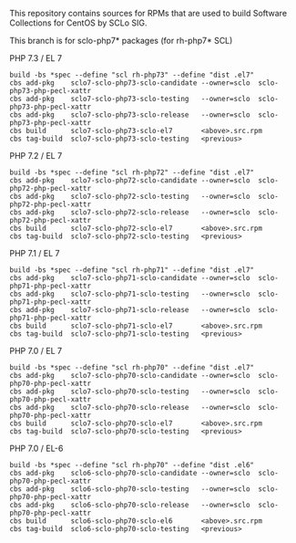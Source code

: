 This repository contains sources for RPMs that are used
to build Software Collections for CentOS by SCLo SIG.

This branch is for sclo-php7* packages (for rh-php7* SCL)


PHP 7.3 / EL 7

    build -bs *spec --define "scl rh-php73" --define "dist .el7"
    cbs add-pkg    sclo7-sclo-php73-sclo-candidate --owner=sclo  sclo-php73-php-pecl-xattr
    cbs add-pkg    sclo7-sclo-php73-sclo-testing   --owner=sclo  sclo-php73-php-pecl-xattr
    cbs add-pkg    sclo7-sclo-php73-sclo-release   --owner=sclo  sclo-php73-php-pecl-xattr
    cbs build      sclo7-sclo-php73-sclo-el7       <above>.src.rpm
    cbs tag-build  sclo7-sclo-php73-sclo-testing   <previous>

PHP 7.2 / EL 7

    build -bs *spec --define "scl rh-php72" --define "dist .el7"
    cbs add-pkg    sclo7-sclo-php72-sclo-candidate --owner=sclo  sclo-php72-php-pecl-xattr
    cbs add-pkg    sclo7-sclo-php72-sclo-testing   --owner=sclo  sclo-php72-php-pecl-xattr
    cbs add-pkg    sclo7-sclo-php72-sclo-release   --owner=sclo  sclo-php72-php-pecl-xattr
    cbs build      sclo7-sclo-php72-sclo-el7       <above>.src.rpm
    cbs tag-build  sclo7-sclo-php72-sclo-testing   <previous>

PHP 7.1 / EL 7

    build -bs *spec --define "scl rh-php71" --define "dist .el7"
    cbs add-pkg    sclo7-sclo-php71-sclo-candidate --owner=sclo  sclo-php71-php-pecl-xattr
    cbs add-pkg    sclo7-sclo-php71-sclo-testing   --owner=sclo  sclo-php71-php-pecl-xattr
    cbs add-pkg    sclo7-sclo-php71-sclo-release   --owner=sclo  sclo-php71-php-pecl-xattr
    cbs build      sclo7-sclo-php71-sclo-el7       <above>.src.rpm
    cbs tag-build  sclo7-sclo-php71-sclo-testing   <previous>

PHP 7.0 / EL 7

    build -bs *spec --define "scl rh-php70" --define "dist .el7"
    cbs add-pkg    sclo7-sclo-php70-sclo-candidate --owner=sclo  sclo-php70-php-pecl-xattr
    cbs add-pkg    sclo7-sclo-php70-sclo-testing   --owner=sclo  sclo-php70-php-pecl-xattr
    cbs add-pkg    sclo7-sclo-php70-sclo-release   --owner=sclo  sclo-php70-php-pecl-xattr
    cbs build      sclo7-sclo-php70-sclo-el7       <above>.src.rpm
    cbs tag-build  sclo7-sclo-php70-sclo-testing   <previous>

PHP 7.0 / EL-6

    build -bs *spec --define "scl rh-php70" --define "dist .el6"
    cbs add-pkg    sclo6-sclo-php70-sclo-candidate --owner=sclo  sclo-php70-php-pecl-xattr
    cbs add-pkg    sclo6-sclo-php70-sclo-testing   --owner=sclo  sclo-php70-php-pecl-xattr
    cbs add-pkg    sclo6-sclo-php70-sclo-release   --owner=sclo  sclo-php70-php-pecl-xattr
    cbs build      sclo6-sclo-php70-sclo-el6       <above>.src.rpm
    cbs tag-build  sclo6-sclo-php70-sclo-testing   <previous>

